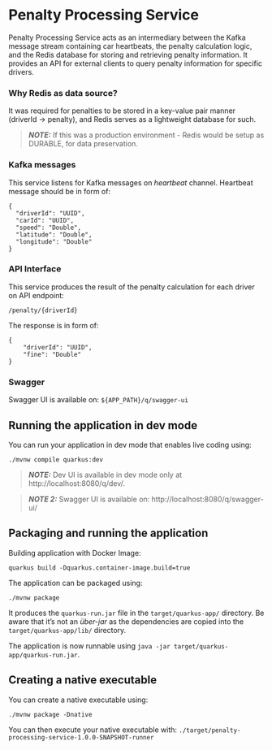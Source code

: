# Penalty Processing Service

Penalty Processing Service acts as an intermediary between the Kafka message stream containing car heartbeats, the penalty calculation logic, and the Redis database for storing and retrieving penalty information. 
It provides an API for external clients to query penalty information for specific drivers.

### Why Redis as data source? 
It was required for penalties to be stored in a key-value pair manner (driverId -> penalty), and Redis serves as a lightweight database for such.
> **_NOTE:_**  If this was a production environment - Redis would be setup as DURABLE, for data preservation. 

### Kafka messages 
This service listens for Kafka messages on *heartbeat* channel. 
Heartbeat message should be in form of:
```
{
  "driverId": "UUID",
  "carId": "UUID",
  "speed": "Double",
  "latitude": "Double",
  "longitude": "Double"
}
```

### API Interface
This service produces the result of the penalty calculation for each driver on API endpoint:
```
/penalty/{driverId}
```
The response is in form of:
```
{
    "driverId": "UUID",
    "fine": "Double"
}
```

### Swagger
Swagger UI is available on:
`${APP_PATH}/q/swagger-ui`


## Running the application in dev mode

You can run your application in dev mode that enables live coding using:
```shell script
./mvnw compile quarkus:dev
```

> **_NOTE:_**  Dev UI is available in dev mode only at http://localhost:8080/q/dev/.

> **_NOTE 2:_**  Swagger UI is available on: http://localhost:8080/q/swagger-ui/


## Packaging and running the application
Building application with Docker Image:
```
quarkus build -Dquarkus.container-image.build=true
```

The application can be packaged using:
```shell script
./mvnw package
```
It produces the `quarkus-run.jar` file in the `target/quarkus-app/` directory.
Be aware that it’s not an _über-jar_ as the dependencies are copied into the `target/quarkus-app/lib/` directory.

The application is now runnable using `java -jar target/quarkus-app/quarkus-run.jar`.


## Creating a native executable

You can create a native executable using: 
```shell script
./mvnw package -Dnative
```

You can then execute your native executable with: `./target/penalty-processing-service-1.0.0-SNAPSHOT-runner`

